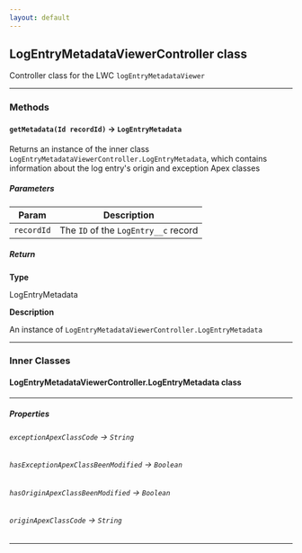 ```yaml
---
layout: default
---
```


## LogEntryMetadataViewerController class

Controller class for the LWC `logEntryMetadataViewer`

---

### Methods

#### `getMetadata(Id recordId)` → `LogEntryMetadata`

Returns an instance of the inner class `LogEntryMetadataViewerController.LogEntryMetadata`, which contains information about the log entry&apos;s origin and exception Apex classes

##### Parameters

| Param      | Description                          |
| ---------- | ------------------------------------ |
| `recordId` | The `ID` of the `LogEntry__c` record |

##### Return

**Type**

LogEntryMetadata

**Description**

An instance of `LogEntryMetadataViewerController.LogEntryMetadata`

---

### Inner Classes

#### LogEntryMetadataViewerController.LogEntryMetadata class

---

##### Properties

###### `exceptionApexClassCode` → `String`

###### `hasExceptionApexClassBeenModified` → `Boolean`

###### `hasOriginApexClassBeenModified` → `Boolean`

###### `originApexClassCode` → `String`

---
